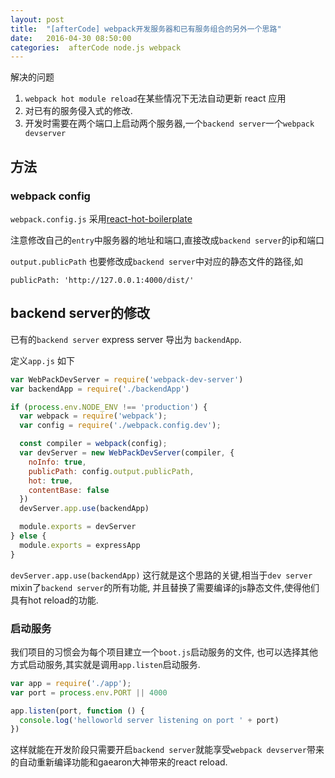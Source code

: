 ```yaml
---
layout: post
title:  "[afterCode] webpack开发服务器和已有服务组合的另外一个思路"
date:   2016-04-30 08:50:00
categories:  afterCode node.js webpack
---
```


解决的问题
1. `webpack hot module reload`在某些情况下无法自动更新 react 应用
2. 对已有的服务侵入式的修改.
3. 开发时需要在两个端口上启动两个服务器,一个`backend server`一个`webpack devserver`

## 方法

### webpack config

`webpack.config.js` 采用[react-hot-boilerplate](https://github.com/gaearon/react-hot-boilerplate/blob/master/webpack.config.js)

注意修改自己的`entry`中服务器的地址和端口,直接改成`backend server`的ip和端口

`output.publicPath` 也要修改成`backend server`中对应的静态文件的路径,如

`publicPath: 'http://127.0.0.1:4000/dist/'`

## backend server的修改


已有的`backend server` express server 导出为 `backendApp`.

定义`app.js` 如下

```javascript
var WebPackDevServer = require('webpack-dev-server')
var backendApp = require('./backendApp')

if (process.env.NODE_ENV !== 'production') {
  var webpack = require('webpack');
  var config = require('./webpack.config.dev');

  const compiler = webpack(config);
  var devServer = new WebPackDevServer(compiler, {
    noInfo: true,
    publicPath: config.output.publicPath,
    hot: true,
    contentBase: false
  })
  devServer.app.use(backendApp)

  module.exports = devServer
} else {
  module.exports = expressApp
}
```

`devServer.app.use(backendApp)` 这行就是这个思路的关键,相当于`dev server` mixin了`backend server`的所有功能, 并且替换了需要编译的js静态文件,使得他们具有hot reload的功能.


### 启动服务

我们项目的习惯会为每个项目建立一个`boot.js`启动服务的文件, 也可以选择其他方式启动服务,其实就是调用`app.listen`启动服务.


```javascript
var app = require('./app');
var port = process.env.PORT || 4000

app.listen(port, function () {
  console.log('helloworld server listening on port ' + port)
})
```

这样就能在开发阶段只需要开启`backend server`就能享受`webpack devserver`带来的自动重新编译功能和gaearon大神带来的react reload.


